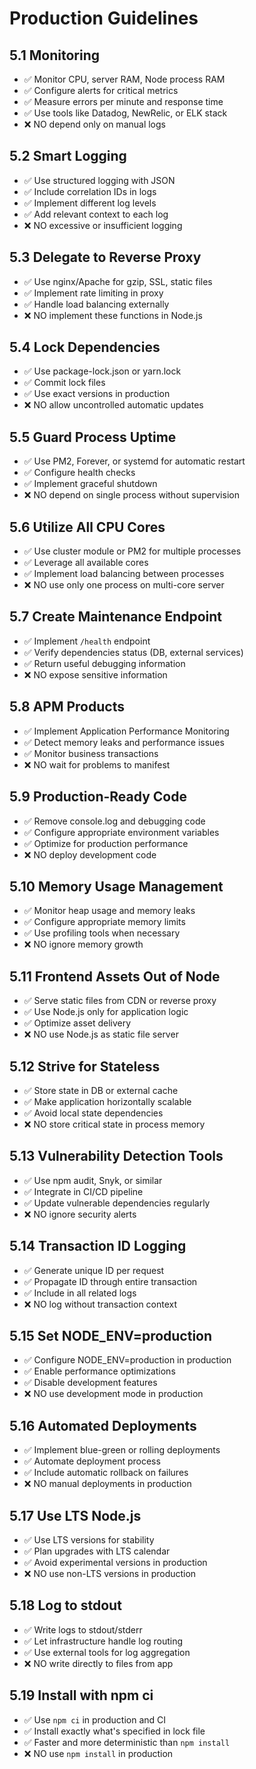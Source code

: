 # Production Guidelines

## 5.1 Monitoring
- ✅ Monitor CPU, server RAM, Node process RAM
- ✅ Configure alerts for critical metrics
- ✅ Measure errors per minute and response time
- ✅ Use tools like Datadog, NewRelic, or ELK stack
- ❌ NO depend only on manual logs

## 5.2 Smart Logging
- ✅ Use structured logging with JSON
- ✅ Include correlation IDs in logs
- ✅ Implement different log levels
- ✅ Add relevant context to each log
- ❌ NO excessive or insufficient logging

## 5.3 Delegate to Reverse Proxy
- ✅ Use nginx/Apache for gzip, SSL, static files
- ✅ Implement rate limiting in proxy
- ✅ Handle load balancing externally
- ❌ NO implement these functions in Node.js

## 5.4 Lock Dependencies
- ✅ Use package-lock.json or yarn.lock
- ✅ Commit lock files
- ✅ Use exact versions in production
- ❌ NO allow uncontrolled automatic updates

## 5.5 Guard Process Uptime
- ✅ Use PM2, Forever, or systemd for automatic restart
- ✅ Configure health checks
- ✅ Implement graceful shutdown
- ❌ NO depend on single process without supervision

## 5.6 Utilize All CPU Cores
- ✅ Use cluster module or PM2 for multiple processes
- ✅ Leverage all available cores
- ✅ Implement load balancing between processes
- ❌ NO use only one process on multi-core server

## 5.7 Create Maintenance Endpoint
- ✅ Implement `/health` endpoint
- ✅ Verify dependencies status (DB, external services)
- ✅ Return useful debugging information
- ❌ NO expose sensitive information

## 5.8 APM Products
- ✅ Implement Application Performance Monitoring
- ✅ Detect memory leaks and performance issues
- ✅ Monitor business transactions
- ❌ NO wait for problems to manifest

## 5.9 Production-Ready Code
- ✅ Remove console.log and debugging code
- ✅ Configure appropriate environment variables
- ✅ Optimize for production performance
- ❌ NO deploy development code

## 5.10 Memory Usage Management
- ✅ Monitor heap usage and memory leaks
- ✅ Configure appropriate memory limits
- ✅ Use profiling tools when necessary
- ❌ NO ignore memory growth

## 5.11 Frontend Assets Out of Node
- ✅ Serve static files from CDN or reverse proxy
- ✅ Use Node.js only for application logic
- ✅ Optimize asset delivery
- ❌ NO use Node.js as static file server

## 5.12 Strive for Stateless
- ✅ Store state in DB or external cache
- ✅ Make application horizontally scalable
- ✅ Avoid local state dependencies
- ❌ NO store critical state in process memory

## 5.13 Vulnerability Detection Tools
- ✅ Use npm audit, Snyk, or similar
- ✅ Integrate in CI/CD pipeline
- ✅ Update vulnerable dependencies regularly
- ❌ NO ignore security alerts

## 5.14 Transaction ID Logging
- ✅ Generate unique ID per request
- ✅ Propagate ID through entire transaction
- ✅ Include in all related logs
- ❌ NO log without transaction context

## 5.15 Set NODE_ENV=production
- ✅ Configure NODE_ENV=production in production
- ✅ Enable performance optimizations
- ✅ Disable development features
- ❌ NO use development mode in production

## 5.16 Automated Deployments
- ✅ Implement blue-green or rolling deployments
- ✅ Automate deployment process
- ✅ Include automatic rollback on failures
- ❌ NO manual deployments in production

## 5.17 Use LTS Node.js
- ✅ Use LTS versions for stability
- ✅ Plan upgrades with LTS calendar
- ✅ Avoid experimental versions in production
- ❌ NO use non-LTS versions in production

## 5.18 Log to stdout
- ✅ Write logs to stdout/stderr
- ✅ Let infrastructure handle log routing
- ✅ Use external tools for log aggregation
- ❌ NO write directly to files from app

## 5.19 Install with npm ci
- ✅ Use `npm ci` in production and CI
- ✅ Install exactly what's specified in lock file
- ✅ Faster and more deterministic than `npm install`
- ❌ NO use `npm install` in production